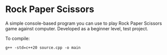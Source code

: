 # Rock Paper Scissors

A simple console-based program you can use to play Rock Paper Scissors game against computer.
Developed as a beginner level, test project.

To compile:
    
    g++ -std=c++20 source.cpp -o main